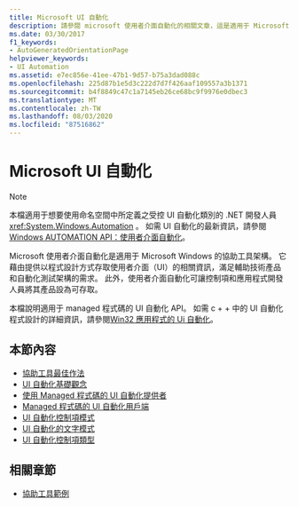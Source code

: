 ```yaml
---
title: Microsoft UI 自動化
description: 請參閱 microsoft 使用者介面自動化的相關文章，這是適用于 Microsoft Windows 的協助工具架構。 本檔說明適用于 managed 程式碼的 UI 自動化 API。
ms.date: 03/30/2017
f1_keywords:
- AutoGeneratedOrientationPage
helpviewer_keywords:
- UI Automation
ms.assetid: e7ec856e-41ee-47b1-9d57-b75a3dad088c
ms.openlocfilehash: 225d87b1e5d3c222d7d7f426aaf109557a3b1371
ms.sourcegitcommit: b4f8849c47c1a7145eb26ce68bc9f9976e0dbec3
ms.translationtype: MT
ms.contentlocale: zh-TW
ms.lasthandoff: 08/03/2020
ms.locfileid: "87516862"
---
```

# <a name="microsoft-ui-automation"></a>Microsoft UI 自動化

> [!NOTE]
> 本檔適用于想要使用命名空間中所定義之受控 UI 自動化類別的 .NET 開發人員 <xref:System.Windows.Automation> 。 如需 UI 自動化的最新資訊，請參閱[Windows AUTOMATION API：使用者介面自動化](/windows/win32/winauto/entry-uiauto-win32)。

 Microsoft 使用者介面自動化是適用于 Microsoft Windows 的協助工具架構。 它藉由提供以程式設計方式存取使用者介面（UI）的相關資訊，滿足輔助技術產品和自動化測試架構的需求。 此外，使用者介面自動化可讓控制項和應用程式開發人員將其產品設為可存取。

 本檔說明適用于 managed 程式碼的 UI 自動化 API。 如需 c + + 中的 UI 自動化程式設計的詳細資訊，請參閱[Win32 應用程式的 Ui 自動化](/windows/desktop/winauto/windows-automation-api-portal)。

## <a name="in-this-section"></a>本節內容

- [協助工具最佳作法](accessibility-best-practices.md)
- [UI 自動化基礎觀念](ui-automation-fundamentals.md)
- [使用 Managed 程式碼的 UI 自動化提供者](ui-automation-providers-for-managed-code.md)
- [Managed 程式碼的 UI 自動化用戶端](ui-automation-clients-for-managed-code.md)
- [UI 自動化控制項模式](ui-automation-control-patterns.md)
- [UI 自動化的文字模式](ui-automation-text-pattern.md)
- [UI 自動化控制項類型](ui-automation-control-types.md)

## <a name="related-sections"></a>相關章節

- [協助工具範例](https://github.com/Microsoft/WPF-Samples/tree/master/Accessibility)

